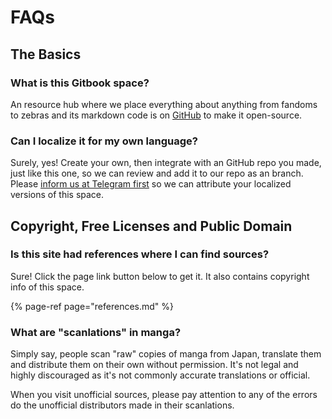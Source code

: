 # FAQs

## The Basics

### What is this Gitbook space?

An resource hub where we place everything about anything from fandoms to zebras and its markdown code is on [GitHub](https://github.com/malaspinsphdev/DaFiles_CommunityCentral) to make it open-source.

### Can I localize it for my own language?

Surely, yes! Create your own, then integrate with an GitHub repo you made, just like this one, so we can review and add it to our repo as an branch. Please [inform us at Telegram first](https://t.me/joinchat/Kg1fIBTLOiGA4FyaI6zT5g) so we can attribute your localized versions of this space.

## Copyright, Free Licenses and Public Domain

### Is this site had references where I can find sources?

Sure! Click the page link button below to get it. It also contains copyright info of this space.

{% page-ref page="references.md" %}

### What are "scanlations" in manga?

Simply say, people scan "raw" copies of manga from Japan, translate them and distribute them on their own without permission. It's not legal and highly discouraged as it's not commonly accurate translations or official.

When you visit unofficial sources, please pay attention to any of the errors do the unofficial distributors made in their scanlations.

